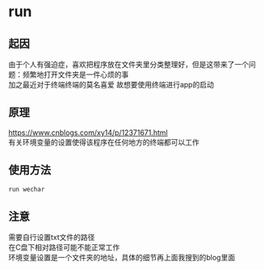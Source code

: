 # run
## 起因
由于个人有强迫症，喜欢把程序放在文件夹里分类整理好，但是这带来了一个问题：频繁地打开文件夹是一件心烦的事  
加之最近对于终端终端的莫名喜爱
故想要使用终端进行app的启动
## 原理
https://www.cnblogs.com/xy14/p/12371671.html  
有关环境变量的设置使得该程序在任何地方的终端都可以工作
## 使用方法
```cmd
run wechar
```
## 注意
需要自行设置txt文件的路径  
在C盘下相对路径可能不能正常工作  
环境变量设置是一个文件夹的地址，具体的细节再上面我搜到的blog里面  


